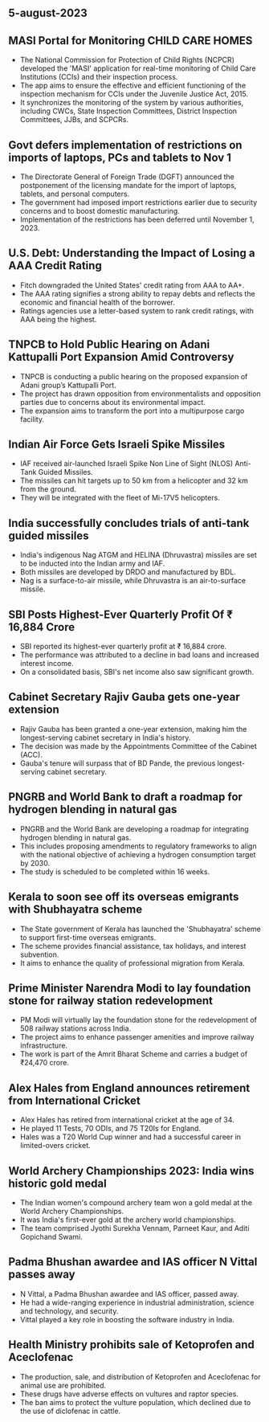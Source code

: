 ## 5-august-2023
## MASI Portal for Monitoring CHILD CARE HOMES
- The National Commission for Protection of Child Rights (NCPCR) developed the 'MASI' application for real-time monitoring of Child Care Institutions (CCIs) and their inspection process.
- The app aims to ensure the effective and efficient functioning of the inspection mechanism for CCIs under the Juvenile Justice Act, 2015.
- It synchronizes the monitoring of the system by various authorities, including CWCs, State Inspection Committees, District Inspection Committees, JJBs, and SCPCRs.

## Govt defers implementation of restrictions on imports of laptops, PCs and tablets to Nov 1
- The Directorate General of Foreign Trade (DGFT) announced the postponement of the licensing mandate for the import of laptops, tablets, and personal computers.
- The government had imposed import restrictions earlier due to security concerns and to boost domestic manufacturing.
- Implementation of the restrictions has been deferred until November 1, 2023.

## U.S. Debt: Understanding the Impact of Losing a AAA Credit Rating
- Fitch downgraded the United States' credit rating from AAA to AA+.
- The AAA rating signifies a strong ability to repay debts and reflects the economic and financial health of the borrower.
- Ratings agencies use a letter-based system to rank credit ratings, with AAA being the highest.

## TNPCB to Hold Public Hearing on Adani Kattupalli Port Expansion Amid Controversy
- TNPCB is conducting a public hearing on the proposed expansion of Adani group’s Kattupalli Port.
- The project has drawn opposition from environmentalists and opposition parties due to concerns about its environmental impact.
- The expansion aims to transform the port into a multipurpose cargo facility.

## Indian Air Force Gets Israeli Spike Missiles
- IAF received air-launched Israeli Spike Non Line of Sight (NLOS) Anti-Tank Guided Missiles.
- The missiles can hit targets up to 50 km from a helicopter and 32 km from the ground.
- They will be integrated with the fleet of Mi-17V5 helicopters.

## India successfully concludes trials of anti-tank guided missiles
- India's indigenous Nag ATGM and HELINA (Dhruvastra) missiles are set to be inducted into the Indian army and IAF.
- Both missiles are developed by DRDO and manufactured by BDL.
- Nag is a surface-to-air missile, while Dhruvastra is an air-to-surface missile.

## SBI Posts Highest-Ever Quarterly Profit Of ₹ 16,884 Crore
- SBI reported its highest-ever quarterly profit at ₹ 16,884 crore.
- The performance was attributed to a decline in bad loans and increased interest income.
- On a consolidated basis, SBI's net income also saw significant growth.

## Cabinet Secretary Rajiv Gauba gets one-year extension
- Rajiv Gauba has been granted a one-year extension, making him the longest-serving cabinet secretary in India's history.
- The decision was made by the Appointments Committee of the Cabinet (ACC).
- Gauba's tenure will surpass that of BD Pande, the previous longest-serving cabinet secretary.

## PNGRB and World Bank to draft a roadmap for hydrogen blending in natural gas
- PNGRB and the World Bank are developing a roadmap for integrating hydrogen blending in natural gas.
- This includes proposing amendments to regulatory frameworks to align with the national objective of achieving a hydrogen consumption target by 2030.
- The study is scheduled to be completed within 16 weeks.

## Kerala to soon see off its overseas emigrants with Shubhayatra scheme
- The State government of Kerala has launched the 'Shubhayatra' scheme to support first-time overseas emigrants.
- The scheme provides financial assistance, tax holidays, and interest subvention.
- It aims to enhance the quality of professional migration from Kerala.

## Prime Minister Narendra Modi to lay foundation stone for railway station redevelopment
- PM Modi will virtually lay the foundation stone for the redevelopment of 508 railway stations across India.
- The project aims to enhance passenger amenities and improve railway infrastructure.
- The work is part of the Amrit Bharat Scheme and carries a budget of ₹24,470 crore.

## Alex Hales from England announces retirement from International Cricket
- Alex Hales has retired from international cricket at the age of 34.
- He played 11 Tests, 70 ODIs, and 75 T20Is for England.
- Hales was a T20 World Cup winner and had a successful career in limited-overs cricket.

## World Archery Championships 2023: India wins historic gold medal
- The Indian women's compound archery team won a gold medal at the World Archery Championships.
- It was India's first-ever gold at the archery world championships.
- The team comprised Jyothi Surekha Vennam, Parneet Kaur, and Aditi Gopichand Swami.

## Padma Bhushan awardee and IAS officer N Vittal passes away
- N Vittal, a Padma Bhushan awardee and IAS officer, passed away.
- He had a wide-ranging experience in industrial administration, science and technology, and security.
- Vittal played a key role in boosting the software industry in India.

## Health Ministry prohibits sale of Ketoprofen and Aceclofenac
- The production, sale, and distribution of Ketoprofen and Aceclofenac for animal use are prohibited.
- These drugs have adverse effects on vultures and raptor species.
- The ban aims to protect the vulture population, which declined due to the use of diclofenac in cattle.